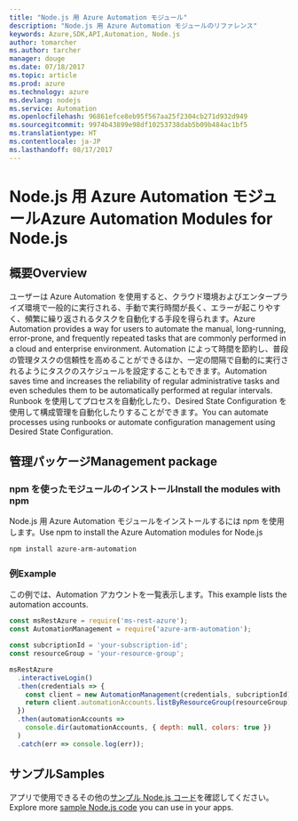 ```yaml
---
title: "Node.js 用 Azure Automation モジュール"
description: "Node.js 用 Azure Automation モジュールのリファレンス"
keywords: Azure,SDK,API,Automation, Node.js
author: tomarcher
ms.author: tarcher
manager: douge
ms.date: 07/18/2017
ms.topic: article
ms.prod: azure
ms.technology: azure
ms.devlang: nodejs
ms.service: Automation
ms.openlocfilehash: 96861efce8eb95f567aa25f2304cb271d932d949
ms.sourcegitcommit: 9974b43899e98df10253738dab5b09b484ac1bf5
ms.translationtype: HT
ms.contentlocale: ja-JP
ms.lasthandoff: 08/17/2017
---
```

# <a name="azure-automation-modules-for-nodejs"></a><span data-ttu-id="5b327-104">Node.js 用 Azure Automation モジュール</span><span class="sxs-lookup"><span data-stu-id="5b327-104">Azure Automation Modules for Node.js</span></span>

## <a name="overview"></a><span data-ttu-id="5b327-105">概要</span><span class="sxs-lookup"><span data-stu-id="5b327-105">Overview</span></span>

<span data-ttu-id="5b327-106">ユーザーは Azure Automation を使用すると、クラウド環境およびエンタープライズ環境で一般的に実行される、手動で実行時間が長く、エラーが起こりやすく、頻繁に繰り返されるタスクを自動化する手段を得られます。</span><span class="sxs-lookup"><span data-stu-id="5b327-106">Azure Automation provides a way for users to automate the manual, long-running, error-prone, and frequently repeated tasks that are commonly performed in a cloud and enterprise environment.</span></span> <span data-ttu-id="5b327-107">Automation によって時間を節約し、普段の管理タスクの信頼性を高めることができるほか、一定の間隔で自動的に実行されるようにタスクのスケジュールを設定することもできます。</span><span class="sxs-lookup"><span data-stu-id="5b327-107">Automation saves time and increases the reliability of regular administrative tasks and even schedules them to be automatically performed at regular intervals.</span></span> <span data-ttu-id="5b327-108">Runbook を使用してプロセスを自動化したり、Desired State Configuration を使用して構成管理を自動化したりすることができます。</span><span class="sxs-lookup"><span data-stu-id="5b327-108">You can automate processes using runbooks or automate configuration management using Desired State Configuration.</span></span>

## <a name="management-package"></a><span data-ttu-id="5b327-109">管理パッケージ</span><span class="sxs-lookup"><span data-stu-id="5b327-109">Management package</span></span>

### <a name="install-the-modules-with-npm"></a><span data-ttu-id="5b327-110">npm を使ったモジュールのインストール</span><span class="sxs-lookup"><span data-stu-id="5b327-110">Install the modules with npm</span></span>

<span data-ttu-id="5b327-111">Node.js 用 Azure Automation モジュールをインストールするには npm を使用します。</span><span class="sxs-lookup"><span data-stu-id="5b327-111">Use npm to install the Azure Automation modules for Node.js</span></span>

```bash
npm install azure-arm-automation
```

### <a name="example"></a><span data-ttu-id="5b327-112">例</span><span class="sxs-lookup"><span data-stu-id="5b327-112">Example</span></span>

<span data-ttu-id="5b327-113">この例では、Automation アカウントを一覧表示します。</span><span class="sxs-lookup"><span data-stu-id="5b327-113">This example lists the automation accounts.</span></span>

```javascript
const msRestAzure = require('ms-rest-azure');
const AutomationManagement = require('azure-arm-automation');

const subcriptionId = 'your-subscription-id';
const resourceGroup = 'your-resource-group';

msRestAzure
  .interactiveLogin()
  .then(credentials => {
    const client = new AutomationManagement(credentials, subcriptionId);
    return client.automationAccounts.listByResourceGroup(resourceGroup);
  })
  .then(automationAccounts =>
    console.dir(automationAccounts, { depth: null, colors: true })
  )
  .catch(err => console.log(err));

```

## <a name="samples"></a><span data-ttu-id="5b327-114">サンプル</span><span class="sxs-lookup"><span data-stu-id="5b327-114">Samples</span></span>

<span data-ttu-id="5b327-115">アプリで使用できるその他の[サンプル Node.js コード](https://azure.microsoft.com/resources/samples/?platform=nodejs)を確認してください。</span><span class="sxs-lookup"><span data-stu-id="5b327-115">Explore more [sample Node.js code](https://azure.microsoft.com/resources/samples/?platform=nodejs) you can use in your apps.</span></span>
